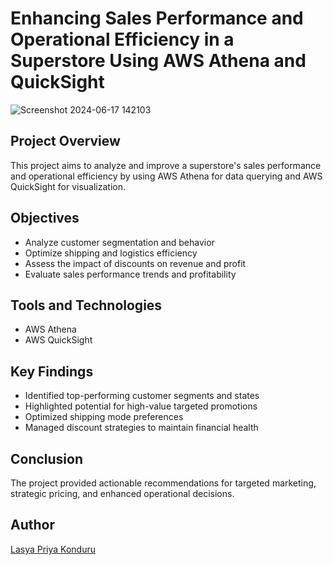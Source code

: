 # Enhancing Sales Performance and Operational Efficiency in a Superstore Using AWS Athena and QuickSight
![Screenshot 2024-06-17 142103](https://github.com/lasyakonduru/superstore-sales-data-analysis/assets/72082947/e52cfd3f-f218-49a1-9931-df45c73a8e47)

## Project Overview
This project aims to analyze and improve a superstore's sales performance and operational efficiency by using AWS Athena for data querying and AWS QuickSight for visualization.

## Objectives
- Analyze customer segmentation and behavior
- Optimize shipping and logistics efficiency
- Assess the impact of discounts on revenue and profit
- Evaluate sales performance trends and profitability

## Tools and Technologies
- AWS Athena
- AWS QuickSight

## Key Findings
- Identified top-performing customer segments and states
- Highlighted potential for high-value targeted promotions
- Optimized shipping mode preferences
- Managed discount strategies to maintain financial health

## Conclusion
The project provided actionable recommendations for targeted marketing, strategic pricing, and enhanced operational decisions.

## Author
[Lasya Priya Konduru](https://www.linkedin.com/in/lasya-priya-k/)

